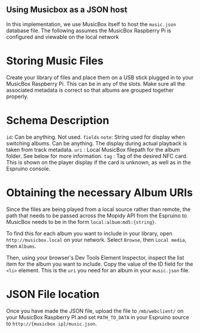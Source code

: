 Using Musicbox as a JSON host
-----------------------------

In this implementation, we use MusicBox itself to host the `music.json` database file. The following assumes the MusicBox Raspberry Pi is configured and viewable on the local network

Storing Music Files
===================

Create your library of files and place them on a USB stick plugged in to your MusicBox Raspberry Pi. This can be in any of the slots. Make sure all the associated metadata is correct so that albums are grouped together properly.

Schema Description
==================
`id`: Can be anything. Not used.
`fields`
  `note`: String used for display when switching albums. Can be anything. The
          display during actual playback is taken from track metadata.
  `uri` : Local MusicBox filepath for the album folder. See below for more 
          information.
  `tag` : Tag of the desired NFC card. This is shown on the player display if 
          the card is unknown, as well as in the Espruino console.

Obtaining the necessary Album URIs
==================================

Since the files are being played from a local source rather than remote, the path that needs to be passed across the Mopidy API from the Espruino to MusicBox needs to be in the form `local:album:md5:{string}`. 

To find this for each album you want to include in your library, open `http://musicbox.local` on your network. Select `Browse`, then `Local media`, then `Albums`.

Then, using your browser's Dev Tools Element Inspector, inspect the list item for the album you want to include. Copy the value of the ID field for the `<li>` element. This is the `uri` you need for an album in your `music.json` file.

JSON File location
==================

Once you have made the JSON file, upload the file to `/mb/webclient/` on your MusicBox Raspberry PI and set `PATH_TO_DATA` in your Espruino source to `http://{musicbox ip}/music.json`.
